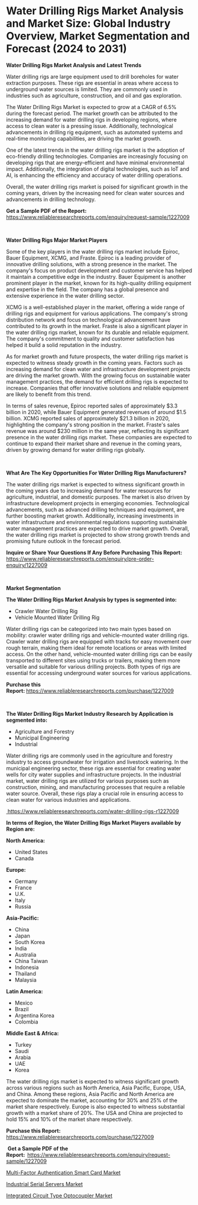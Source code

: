 <p><h1>Water Drilling Rigs Market Analysis and Market Size: Global Industry Overview, Market Segmentation and Forecast (2024 to 2031)</h1></p><p><strong>Water Drilling Rigs Market Analysis and Latest Trends</strong></p>
<p><p>Water drilling rigs are large equipment used to drill boreholes for water extraction purposes. These rigs are essential in areas where access to underground water sources is limited. They are commonly used in industries such as agriculture, construction, and oil and gas exploration.</p><p>The Water Drilling Rigs Market is expected to grow at a CAGR of 6.5% during the forecast period. The market growth can be attributed to the increasing demand for water drilling rigs in developing regions, where access to clean water is a pressing issue. Additionally, technological advancements in drilling rig equipment, such as automated systems and real-time monitoring capabilities, are driving the market growth.</p><p>One of the latest trends in the water drilling rigs market is the adoption of eco-friendly drilling technologies. Companies are increasingly focusing on developing rigs that are energy-efficient and have minimal environmental impact. Additionally, the integration of digital technologies, such as IoT and AI, is enhancing the efficiency and accuracy of water drilling operations.</p><p>Overall, the water drilling rigs market is poised for significant growth in the coming years, driven by the increasing need for clean water sources and advancements in drilling technology.</p></p>
<p><strong>Get a Sample PDF of the Report:&nbsp;</strong> <a href="https://www.reliableresearchreports.com/enquiry/request-sample/1227009">https://www.reliableresearchreports.com/enquiry/request-sample/1227009</a></p>
<p>&nbsp;</p>
<p><strong>Water Drilling Rigs Major Market Players</strong></p>
<p><p>Some of the key players in the water drilling rigs market include Epiroc, Bauer Equipment, XCMG, and Fraste. Epiroc is a leading provider of innovative drilling solutions, with a strong presence in the market. The company's focus on product development and customer service has helped it maintain a competitive edge in the industry. Bauer Equipment is another prominent player in the market, known for its high-quality drilling equipment and expertise in the field. The company has a global presence and extensive experience in the water drilling sector.</p><p>XCMG is a well-established player in the market, offering a wide range of drilling rigs and equipment for various applications. The company's strong distribution network and focus on technological advancement have contributed to its growth in the market. Fraste is also a significant player in the water drilling rigs market, known for its durable and reliable equipment. The company's commitment to quality and customer satisfaction has helped it build a solid reputation in the industry.</p><p>As for market growth and future prospects, the water drilling rigs market is expected to witness steady growth in the coming years. Factors such as increasing demand for clean water and infrastructure development projects are driving the market growth. With the growing focus on sustainable water management practices, the demand for efficient drilling rigs is expected to increase. Companies that offer innovative solutions and reliable equipment are likely to benefit from this trend.</p><p>In terms of sales revenue, Epiroc reported sales of approximately $3.3 billion in 2020, while Bauer Equipment generated revenues of around $1.5 billion. XCMG reported sales of approximately $21.3 billion in 2020, highlighting the company's strong position in the market. Fraste's sales revenue was around $230 million in the same year, reflecting its significant presence in the water drilling rigs market. These companies are expected to continue to expand their market share and revenue in the coming years, driven by growing demand for water drilling rigs globally.</p></p>
<p>&nbsp;</p>
<p><strong>What Are The Key Opportunities For Water Drilling Rigs Manufacturers?</strong></p>
<p><p>The water drilling rigs market is expected to witness significant growth in the coming years due to increasing demand for water resources for agriculture, industrial, and domestic purposes. The market is also driven by infrastructure development projects in emerging economies. Technological advancements, such as advanced drilling techniques and equipment, are further boosting market growth. Additionally, increasing investments in water infrastructure and environmental regulations supporting sustainable water management practices are expected to drive market growth. Overall, the water drilling rigs market is projected to show strong growth trends and promising future outlook in the forecast period.</p></p>
<p><strong>Inquire or Share Your Questions If Any Before Purchasing This Report:</strong> <a href="https://www.reliableresearchreports.com/enquiry/pre-order-enquiry/1227009">https://www.reliableresearchreports.com/enquiry/pre-order-enquiry/1227009</a></p>
<p>&nbsp;</p>
<p><strong>Market Segmentation</strong></p>
<p><strong>The Water Drilling Rigs Market Analysis by types is segmented into:</strong></p>
<p><ul><li>Crawler Water Drilling Rig</li><li>Vehicle Mounted Water Drilling Rig</li></ul></p>
<p><p>Water drilling rigs can be categorized into two main types based on mobility: crawler water drilling rigs and vehicle-mounted water drilling rigs. Crawler water drilling rigs are equipped with tracks for easy movement over rough terrain, making them ideal for remote locations or areas with limited access. On the other hand, vehicle-mounted water drilling rigs can be easily transported to different sites using trucks or trailers, making them more versatile and suitable for various drilling projects. Both types of rigs are essential for accessing underground water sources for various applications.</p></p>
<p><strong>Purchase this Report:&nbsp;</strong><a href="https://www.reliableresearchreports.com/purchase/1227009">https://www.reliableresearchreports.com/purchase/1227009</a></p>
<p>&nbsp;</p>
<p><strong>The Water Drilling Rigs Market Industry Research by Application is segmented into:</strong></p>
<p><ul><li>Agriculture and Forestry</li><li>Municipal Engineering</li><li>Industrial</li></ul></p>
<p><p>Water drilling rigs are commonly used in the agriculture and forestry industry to access groundwater for irrigation and livestock watering. In the municipal engineering sector, these rigs are essential for creating water wells for city water supplies and infrastructure projects. In the industrial market, water drilling rigs are utilized for various purposes such as construction, mining, and manufacturing processes that require a reliable water source. Overall, these rigs play a crucial role in ensuring access to clean water for various industries and applications.</p></p>
<p><a href="https://www.reliableresearchreports.com/water-drilling-rigs-r1227009">&nbsp;https://www.reliableresearchreports.com/water-drilling-rigs-r1227009</a></p>
<p><strong>In terms of Region, the Water Drilling Rigs Market Players available by Region are:</strong></p>
<p>
    <p> <strong> North America: </strong>
        <ul>
            <li>United States</li>
            <li>Canada</li>
        </ul>
        </p> 
    <p> <strong> Europe: </strong>
        <ul>
            <li>Germany</li>
            <li>France</li>
            <li>U.K.</li>
            <li>Italy</li>
            <li>Russia</li>
        </ul>
        </p> 
    <p> <strong> Asia-Pacific: </strong>
        <ul>
            <li>China</li>
            <li>Japan</li>
            <li>South Korea</li>
            <li>India</li>
            <li>Australia</li>
            <li>China Taiwan</li>
            <li>Indonesia</li>
            <li>Thailand</li>
            <li>Malaysia</li>
        </ul>
        </p> 
    <p> <strong> Latin America: </strong>
        <ul>
            <li>Mexico</li>
            <li>Brazil</li>
            <li>Argentina Korea</li>
            <li>Colombia</li>
        </ul>
        </p> 
    <p> <strong> Middle East & Africa: </strong>
        <ul>
            <li>Turkey</li>
            <li>Saudi</li>
            <li>Arabia</li>
            <li>UAE</li>
            <li>Korea</li>
        </ul>
    </p>
    </p>
<p><p>The water drilling rigs market is expected to witness significant growth across various regions such as North America, Asia Pacific, Europe, USA, and China. Among these regions, Asia Pacific and North America are expected to dominate the market, accounting for 30% and 25% of the market share respectively. Europe is also expected to witness substantial growth with a market share of 20%. The USA and China are projected to hold 15% and 10% of the market share respectively.</p></p>
<p><strong>Purchase this Report: </strong><a href="https://www.reliableresearchreports.com/purchase/1227009">https://www.reliableresearchreports.com/purchase/1227009</a></p>
<p>&nbsp;<strong>Get a Sample PDF of the Report:&nbsp;&nbsp;</strong><a href="https://www.reliableresearchreports.com/enquiry/request-sample/1227009">https://www.reliableresearchreports.com/enquiry/request-sample/1227009</a></p>
<p><strong></strong></p>
<p><p><a href="https://github.com/bmorecock/Market-Research-Report-List-4/blob/main/multi-factor-authentication-smart-card-market.md">Multi-Factor Authentication Smart Card Market</a></p><p><a href="https://github.com/Krish2023na/Market-Research-Report-List-5/blob/main/industrial-serial-servers-market.md">Industrial Serial Servers Market</a></p><p><a href="https://github.com/drzsklfn31/Market-Research-Report-List-1/blob/main/integrated-circuit-type-optocoupler-market.md">Integrated Circuit Type Optocoupler Market</a></p></p>